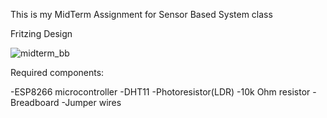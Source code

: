 This is my MidTerm Assignment for Sensor Based System class

Fritzing Design

![midterm_bb](https://github.com/ImanZulhakim/SensorBased/assets/92504870/2c745ba3-0ccc-449a-9559-55acbd20e364)


Required components:

-ESP8266 microcontroller
-DHT11
-Photoresistor(LDR)
-10k Ohm resistor
-Breadboard
-Jumper wires

